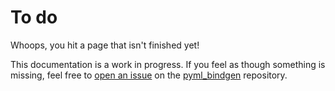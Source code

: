 # To do

Whoops, you hit a page that isn't finished yet!

This documentation is a work in progress.  If you feel as though
something is missing, feel free to [open an
issue](https://github.com/mooreryan/ocaml_python_bindgen/issues)
on the [pyml_bindgen](https://github.com/mooreryan/ocaml_python_bindgen)
repository.
